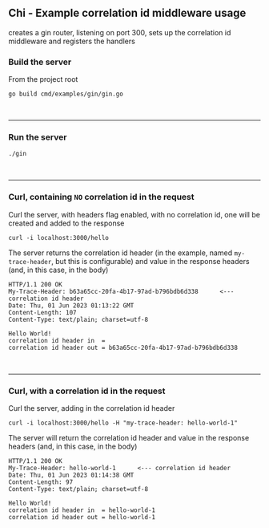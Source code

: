 ## Chi - Example correlation id middleware usage 
creates a gin router, listening on port 300,  sets up the correlation id middleware and registers the handlers

### Build the server
From the project root

    go build cmd/examples/gin/gin.go
<br />

---

### Run the server
    ./gin

<br />

---


### Curl, containing `NO` correlation id in the request 
Curl the server, with headers flag enabled, with no correlation id, one will be created and added to the response

    curl -i localhost:3000/hello

The server returns the correlation id header (in the example, named `my-trace-header`, but this is configurable) 
and value in the response headers (and, in this case, in the body)

```http response
HTTP/1.1 200 OK
My-Trace-Header: b63a65cc-20fa-4b17-97ad-b796bdb6d338      <--- correlation id header
Date: Thu, 01 Jun 2023 01:13:22 GMT
Content-Length: 107
Content-Type: text/plain; charset=utf-8

Hello World!
correlation id header in  = 
correlation id header out = b63a65cc-20fa-4b17-97ad-b796bdb6d338
```

<br />

---

### Curl, with a correlation id in the request
Curl the server, adding in the correlation id header

    curl -i localhost:3000/hello -H "my-trace-header: hello-world-1"

The server will return the correlation id header and value in the response headers (and, in this case, in the body)

```http response
HTTP/1.1 200 OK
My-Trace-Header: hello-world-1      <--- correlation id header
Date: Thu, 01 Jun 2023 01:14:38 GMT
Content-Length: 97
Content-Type: text/plain; charset=utf-8

Hello World!
correlation id header in  = hello-world-1
correlation id header out = hello-world-1
```
